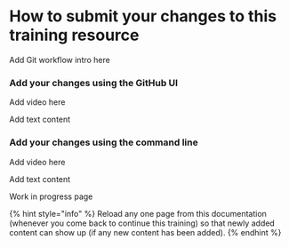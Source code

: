 # How to submit your changes to this training resource

Add Git workflow intro here

### Add your changes using the GitHub UI&#x20;

Add video here

Add text content

### Add your changes using the command line

Add video here

Add text content



Work in progress page

{% hint style="info" %} Reload any one page from this documentation (whenever you come back to continue this training) so that newly added content can show up (if any new content has been added). {% endhint %}
